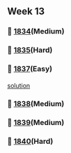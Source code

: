 ## Week 13
### 👀 [1834](https://leetcode.com/problemset/all/?search=1834&page=1)(Medium)

### 👀 [1835](https://leetcode.com/problemset/all/?search=1835&page=1)(Hard)

####
### 👀 [1837](https://leetcode.com/problemset/all/?search=1837&page=1)(Easy)
####
[solution](https://github.com/sojeongw/leet-code/blob/main/1837-sum-of-digits-in-base-k/NOTES.md)
####
### 👀 [1838](https://leetcode.com/problemset/all/?search=1838&page=1)(Medium)

### 👀 [1839](https://leetcode.com/problemset/all/?search=1839&page=1)(Medium)

### 👀 [1840](https://leetcode.com/problemset/all/?search=1840&page=1)(Hard)



